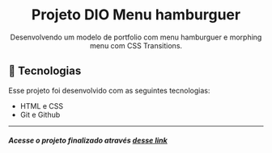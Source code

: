 <h1 align="center"> Projeto DIO Menu hamburguer </h1>

<p align="center">
Desenvolvendo um modelo de portfolio com menu hamburguer e morphing menu com CSS Transitions.<br/>
</p>

## 🚀 Tecnologias

Esse projeto foi desenvolvido com as seguintes tecnologias:

- HTML e CSS
- Git e Github

---

##### Acesse o projeto finalizado através [desse link](https://gabtech1.github.io/Projeto_DIO_Menu_hamburguer/)


